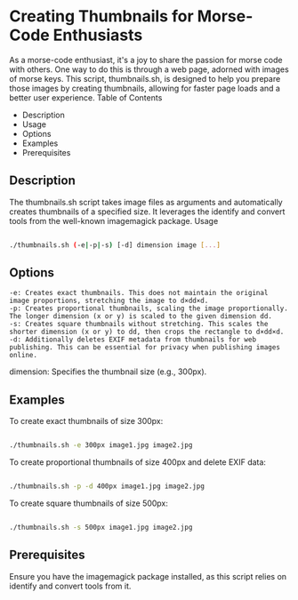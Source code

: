 # Creating Thumbnails for Morse-Code Enthusiasts

As a morse-code enthusiast, it's a joy to share the passion for morse code with others. One way to do this is through a web page, adorned with images of morse keys. This script, thumbnails.sh, is designed to help you prepare those images by creating thumbnails, allowing for faster page loads and a better user experience.
Table of Contents

- Description
- Usage
- Options
- Examples
- Prerequisites
   

## Description

The thumbnails.sh script takes image files as arguments and automatically creates thumbnails of a specified size. It leverages the identify and convert tools from the well-known imagemagick package.
Usage

```bash

./thumbnails.sh (-e|-p|-s) [-d] dimension image [...]

```

## Options

    -e: Creates exact thumbnails. This does not maintain the original image proportions, stretching the image to d×dd×d.
    -p: Creates proportional thumbnails, scaling the image proportionally. The longer dimension (x or y) is scaled to the given dimension dd.
    -s: Creates square thumbnails without stretching. This scales the shorter dimension (x or y) to dd, then crops the rectangle to d×dd×d.
    -d: Additionally deletes EXIF metadata from thumbnails for web publishing. This can be essential for privacy when publishing images online.

dimension: Specifies the thumbnail size (e.g., 300px).
## Examples

To create exact thumbnails of size 300px:

```bash

./thumbnails.sh -e 300px image1.jpg image2.jpg
```

To create proportional thumbnails of size 400px and delete EXIF data:

```bash

./thumbnails.sh -p -d 400px image1.jpg image2.jpg
```

To create square thumbnails of size 500px:

```bash

./thumbnails.sh -s 500px image1.jpg image2.jpg
```
## Prerequisites

Ensure you have the imagemagick package installed, as this script relies on identify and convert tools from it.